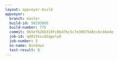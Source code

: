 ```yaml
---
layout: appveyor-build
appveyor:
  branch: master
  build-id: 50293085
  build-number: 775
  commit: 965ef626b319fc0b476c5c7e3097548ccbc44e4e
  job-id: q8015ksvd2qgxly6
  job-number: 3
  os-name: Windows
  test-result: 0
---
```

